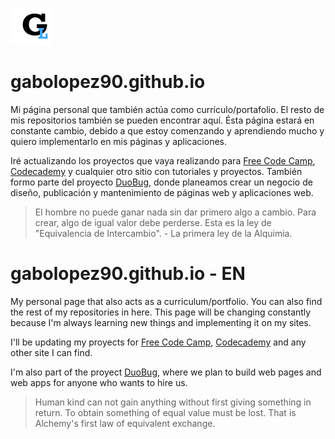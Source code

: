 ![Mi Logo](https://github.com/gabolopez90/gabolopez90.github.io/blob/master/img/GL.ico)

# gabolopez90.github.io

Mi página personal que también actúa como currículo/portafolio. El resto de mis repositorios también se pueden encontrar aquí. 
Ésta página estará en constante cambio, debido a que estoy comenzando y aprendiendo mucho y quiero implementarlo en mis páginas y aplicaciones.

Iré actualizando los proyectos que vaya realizando para [Free Code Camp](https://freecodecamp.com), [Codecademy](https://codecademy) y cualquier otro sitio con tutoriales y proyectos. 
También formo parte del proyecto [DuoBug](https://duobug.com.ve), donde planeamos crear un negocio de diseño, publicación y mantenimiento de páginas web y aplicaciones web. 

>El hombre no puede ganar nada sin dar primero algo a cambio. Para crear, algo de igual valor debe perderse. Esta es la ley de "Equivalencia de Intercambio". - La primera ley de la Alquimia.

# gabolopez90.github.io - EN

My personal page that also acts as a curriculum/portfolio. You can also find the rest of my repositories in here. This page will be changing constantly because I'm always learning new things and implementing it on my sites. 

I'll be updating my proyects for [Free Code Camp](https://freecodecamp.com), [Codecademy](https://codecademy) and any other site I can find. 

I'm also part of the proyect [DuoBug](https://duobug.com.ve), where we plan to build web pages and web apps for anyone who wants to hire us. 

>Human kind can not gain anything without first giving something in return. To obtain something of equal value must be lost. That is Alchemy's first law of equivalent exchange.
